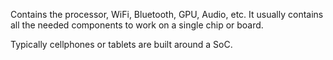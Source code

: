 Contains the processor, WiFi, Bluetooth, GPU, Audio, etc. It usually contains all the needed components to work on a single chip or board.

Typically cellphones or tablets are built around a SoC.